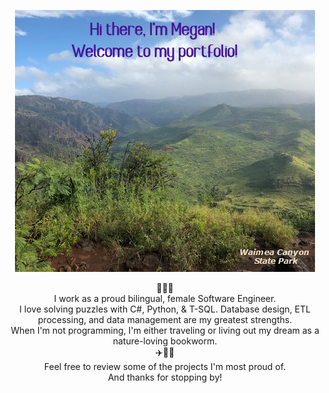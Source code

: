 <p align="center">
  <img src="Images/WaimeaCanyonStatePark.jpg?raw=true" alt="Portfolio"/>
</p>


<p align="center"> 
🦋🌴🦋 <br> 
I work as a proud bilingual, female Software Engineer. <br> 
I love solving puzzles with C#, Python, & T-SQL. Database design, ETL processing, and data management are my greatest strengths. <br>
When I'm not programming, I'm either traveling or living out my dream as a nature-loving bookworm. <br>
✈️🌊📖
<br>
Feel free to review some of the projects I'm most proud of. <br>
And thanks for stopping by! <br>
</p>
